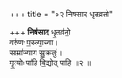 +++
title = "०२ निषसाद धृतव्रतो"

+++
**निष॑साद** धृ॒तव्र॑तो॒  
वरु॑णः प॒स्त्या᳕स्वा।  
साम्रा॑ज्याय सु॒क्रतुः॑।  
मृ॒त्योः पा॑हि वि॒द्योत् पा॑हि ॥२ ॥